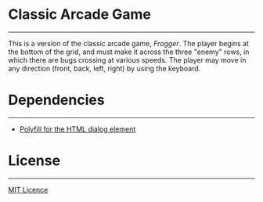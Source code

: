 # Classic Arcade Game
___

This is a version of the classic arcade game, _Frogger_.  The player begins at the bottom of the grid, and must make it across the three "enemy" rows, in which there are bugs crossing at various speeds.  The player may move in any direction (front, back, left, right) by using the keyboard.

# Dependencies
___

- [Polyfill for the HTML dialog element](https://github.com/GoogleChrome/dialog-polyfill)

# License
___

[MIT Licence](LICENSE.txt)

